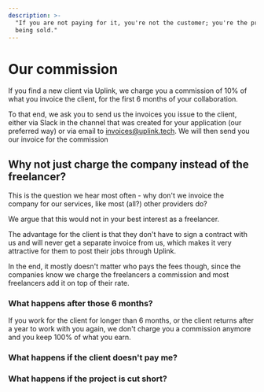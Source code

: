 ```yaml
---
description: >-
  "If you are not paying for it, you're not the customer; you're the product
  being sold."
---
```


# Our commission

If you find a new client via Uplink, we charge you a commission of 10% of what you invoice the client, for the first 6 months of your collaboration.

To that end, we ask you to send us the invoices you issue to the client, either via Slack in the channel that was created for your application \(our preferred way\) or via email to [invoices@uplink.tech](mailto:invoices@uplink.tech). We will then send you our invoice for the commission 

## Why not just charge the company instead of the freelancer?

This is the question we hear most often - why don't we invoice the company for our services, like most \(all?\) other providers do?

We argue that this would not in your best interest as a freelancer.



The advantage for the client is that they don't have to sign a contract with us and will never get a separate invoice from us, which makes it very attractive for them to post their jobs through Uplink.

In the end, it mostly doesn't matter who pays the fees though, since the companies know we charge the freelancers a commission and most freelancers add it on top of their rate.

### What happens after those 6 months?

If you work for the client for longer than 6 months, or the client returns after a year to work with you again, we don't charge you a commission anymore and you keep 100% of what you earn.

### What happens if the client doesn't pay me?

### What happens if the project is cut short?

